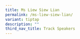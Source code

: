 ```yaml
---
title: Ms Liew Siew Lian
permalink: /ms-liew-siew-lian/
variant: tiptap
description: ""
third_nav_title: Track Speakers
---
```

